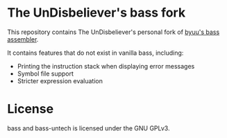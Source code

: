 The UnDisbeliever's bass fork
=============================

This repository contains The UnDisbeliever's personal fork of
[byuu's bass assembler](https://byuu.org/tool/bass/).

It contains features that do not exist in vanilla bass, including:
 * Printing the instruction stack when displaying error messages
 * Symbol file support
 * Stricter expression evaluation


License
=======

bass and bass-untech is licensed under the GNU GPLv3.

